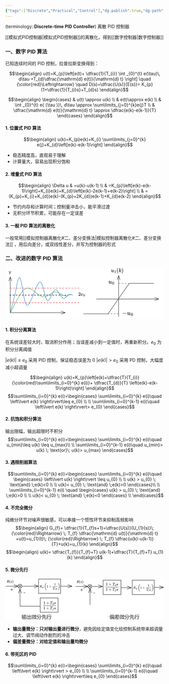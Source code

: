 ```yaml
---
{"tags":["Discrete","Practical","Control"],"dg-publish":true,"dg-path":"A2- 控制理论/3. 计算机控制系统/3.2 数字 PID 控制器.md","permalink":"/A2- 控制理论/3. 计算机控制系统/3.2 数字 PID 控制器/","dgPassFrontmatter":true,"noteIcon":"","created":"2025-03-10T10:07:21.000+08:00","updated":"2025-09-01T10:07:34.000+08:00"}
---
```



(terminology::**Discrete-time  PID Controller**)  离散 PID 控制器 

[[模拟式PID控制器\|模拟式PID控制器]]的离散化，得到[[数字控制器\|数字控制器]]

### 一、数字 PID 算法
已知连续时间的 PID 控制，拉普拉斯变换得到：


$$\begin{align}
u(t)=K_{p}\left[e(t)+ \dfrac{1}{T_{i}} \int _{0}^{t} e(\tau)\, d\tau +T_{d}\dfrac{\mathrm{d} e(t)}{\mathrm{d} t}  \right] \quad {\color{red}\Leftrightarrow} \quad D(s)=\dfrac{U(s)}{E(s)}= K_{p}(1+\dfrac{1}{T_{i}s}+T_{d}s)
\end{align}$$

$$\begin{align}
\begin{cases}
 & u(t) \approx u(k) \\
 & e(t)\approx e(k) \\
 & \int _{0}^{t} e{ (\tau )}\, d\tau  \approx \sum\limits_{j=0}^{k}e(j)T \\ 
 & \dfrac{\mathrm{d} e(t)}{\mathrm{d} t} \approx \dfrac{e(k)-e(k-1)}{T}
\end{cases}
\end{align}$$

#### 1.  位置式 PID 算法
$$\begin{align}
u(k)=K_{p}e(k)+K_{i} \sum\limits_{j=0}^{k} e(j)+K_{d}\left[e(k)-e(k-1)\right]
\end{align}$$

- 稳态精度高，直观易于理解
- 计算量大，容易出现积分饱和

#### 2. 增量式 PID 算法
$$\begin{align}
\Delta u & =u(k)-u(k-1) \\
 & =K_{p}\left[e(k)-e(k-1)\right]+K_{i}e(k)+K_{d}\left[e(k)-2e(k-1)+e(k-2)\right] \\
 & =(K_{p}+K_{i}+K_{d})e(k)-(K_{p}+2K_{d})e(k-1)+K_{d}e(k-2)
\end{align}$$
- 节约内存和计算时间；控制量冲击小，能平滑过渡
- 无积分环节积累，可能存在一定误差


#### 3. 一般 PID 算法的离散化
一般常用[[模拟控制器离散化#二、差分变换法\|模拟控制器离散化#二、差分变换法]] ，用后向差分，或双线性差分，并写为控制器的形式


### 二、改进的数字 PID 算法

![改进PID.png](../img/user/Functional%20files/Photo%20Resources/%E6%94%B9%E8%BF%9BPID.png)

#### 1.  积分分离算法
在系统误差较大时，取消积分作用；当误差减小到一定值时，再重新积分。$e_{0}$ 为积分分离阈值

$\left\lvert  e(k) \right\rvert\leq e_{0}$ 采用 PID 控制，保证稳态误差为 0
$\left\lvert  e(k) \right\rvert> e_{0}$   采用 PD 控制，大幅度减小超调量

$$\begin{align}
u(k)=K_{p}\left[e(k)+\dfrac{T}{T_{i}} {\color{red}\sum\limits_{i=0}^{k} e(i)}+ \dfrac{T_{d}}{T} \left(e(k)-e(k-1)\right)\right]
\end{align}$$
$$\sum\limits_{i=0}^{k} e(i)=\begin{cases}
\sum\limits_{i=0}^{k} e(i)\quad  \left\lvert  e(k) \right\rvert\leq e_{0} \\ \\
\sum\limits_{i=0}^{k-1} e(i)\quad  \left\lvert  e(k) \right\rvert> e_{0} 
\end{cases}$$
#### 2. 抗饱和积分算法
输出限幅，输出超限时不积分
$$\sum\limits_{i=0}^{k} e(i)=\begin{cases}
\sum\limits_{i=0}^{k} e(i)\quad  u_{min}\leq u(k) \leq u_{max}\\ \\
\sum\limits_{i=0}^{k-1} e(i)\quad  u_{min}> u(k) \; \text{or}\; u(k)> u_{max}
\end{cases}$$

#### 3. 遇限削弱算法
$$\sum\limits_{i=0}^{k} e(i)=\begin{cases}
\sum\limits_{i=0}^{k} e(i)\quad \begin{cases}
\left\lvert  u(k) \right\rvert \leq u_{0} \\ \\
u(k) > u_{0} \; \text{and}  \;e(k)<0  \\ \\
u(k)< u_{0} \; \text{and}  \;e(k)>0 
\end{cases}\\ \\
\sum\limits_{i=0}^{k-1} e(i) \quad \begin{cases}
 u(k) > u_{0} \; \text{and}  \;e(k)>0 \\
 \\
 u(k)< u_{0} \; \text{and}  \;e(k)<0
\end{cases} \\
\end{cases}$$

#### 4. 不完全微分
纯微分环节对噪声很敏感，可以串接一个惯性环节来抑制高频影响
$$\begin{align}
G_{f}= \dfrac{1}{T_{f}s+1}=\dfrac{U(s)}{U_{1}(s)}\; {\color{red}\Rightarrow} \; T_{f} \dfrac{\mathrm{d} u(t)}{\mathrm{d} t} +u(t)=u_{1}(t)\; {\color{red}\Rightarrow} \; T_{f} \dfrac{u(k)-u(k-1)}{T}+u(k)=u_{1}(k)
\end{align}$$
$$\begin{align}
u(k)= \dfrac{T_{f}}{T_{f}+T} u(k-1)+\dfrac{T}{T_{f}+T} u_{1}(k)
\end{align}$$

#### 5. 微分先行
![微分先行.png](../img/user/Functional%20files/Photo%20Resources/%E5%BE%AE%E5%88%86%E5%85%88%E8%A1%8C.png)

- **输出量微分：只对输出量进行微分**，避免因给定值变化给控制系统带来超调量过大、调节阀动作剧烈的冲击
- **偏差量微分：对给定值和输出量均微分**




#### 6. 带死区的 PID 
$$\sum\limits_{i=0}^{k} e(i)=\begin{cases}
\sum\limits_{i=0}^{k} e(i)\quad  \left\lvert  e(k) \right\rvert > e_{0} \\ \\
\sum\limits_{i=0}^{k-1} e(i)\quad  \left\lvert  e(k) \right\rvert\leq e_{0} 
\end{cases}$$

